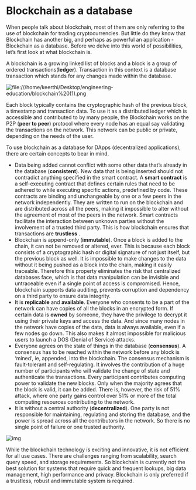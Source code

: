 # Blockchain as a database



When people talk about blockchain, most of them are only referring to the use of blockchain for trading cryptocurrencies. But little do they know that Blockchain has another big, and perhaps as powerful an application - Blockchain as a database. Before we delve into this world of possibilities, let’s first look at what blockchain is.

A blockchain is a growing linked list of blocks and a block is a group of ordered transactions(**ledger**). Transaction in this context is a database transaction which stands for any changes made within the database. 

![file:///home/keerthi/Desktop/engineering-education/blockchain%20(1).png](file:///home/keerthi/Desktop/engineering-education/blockchain%20(1).png)

Each block typically contains the cryptographic hash of the previous block, a timestamp and transaction data. To use it as a distributed ledger which is accessible and contributed to by many people, the Blockchain works on the P2P (**peer to peer**) protocol where every node has an equal say validating the transactions on the network. This network can be public or private, depending on the needs of the user.

To use blockchain as a database for DApps (decentralized applications), there are certain concepts to bear in mind.

* Data being added cannot conflict with some other data that’s already in the database (**consistent**). New data that is being inserted should not contradict anything specified in the smart contract. A **smart contract** is a self-executing contract that defines certain rules that need to be adhered to while executing specific actions, predefined by code. These contracts are binding and unchangeable by one or a few peers in the network independently. They are written to run on the blockchain and are distributed across all the peers, making it impossible to alter without the agreement of most of the peers in the network. Smart contracts facilitate the interaction between unknown parties without the involvement of a trusted third party. This is how blockchain ensures that transactions are **trustless** .
* Blockchain is append-only (**immutable**). Once a block is added to the chain, it can not be removed or altered, ever. This is because each block consists of a cryptographic hash or digital signature of not just itself, but the previous block as well. It is impossible to make changes to the data without it being pushed as a block into the chain, making it easily traceable. Therefore this property eliminates the risk that centralized databases face, which is that data manipulation can be invisible and untraceable even if a single point of access is compromised. Hence, blockchain supports data auditing, prevents corruption and dependency on a third party to ensure data integrity. 
* It is **replicable** and **available**. Everyone who consents to be a part of the network can have copies of all the blocks in an encrypted form. If certain data is **owned** by someone, they have the privilege to decrypt it using their private keys and access the data. And since many nodes in the network have copies of the data, data is always available, even if a few nodes go down. This also makes it almost impossible for malicious users to launch a DOS (Denial of Service) attacks.
* Everyone agrees on the state of things in the database (**consensus**). A consensus has to be reached within the network before any block is ‘mined’, ie, appended, into the blockchain. The consensus mechanism is fault-tolerant and self-regulating. It involves the contribution of a huge number of participants who will validate the change of state and authenticate the transactions. Every participant contributes computing power to validate the new blocks. Only when the majority agrees that the block is valid, it can be added. There is, however, the risk of 51% attack, where one party gains control over 51% or more of the total computing resources contributing to the network.
* It is without a central authority (**decentralized**). One party is not responsible for maintaining, regulating and storing the database, and the power is spread across all the contributors in the network. So there is no single point of failure or one trusted authority. 

![img](https://lh4.googleusercontent.com/pl71JelgBsREOZWd2bGgofFRu72pJZXIR9VfAnUstyE4EMWdpy1IXwQrDh2FCWo_qAcJ2o-85gCjh_JVgM04X_TcDz-Gk9yml0exoeo4mcTPsst3CnKcFuwR7rWlvYDr4nPjSSUQ)

While the blockchain technology is exciting and innovative, it is not efficient for all use cases. There are challenges ranging from scalability, search query speed, and storage requirements. So blockchain is currently not the best solution for systems that require quick and frequent lookups, big data management, high performance and privacy. Blockchain is only preferred if a trustless, robust and immutable system is required.